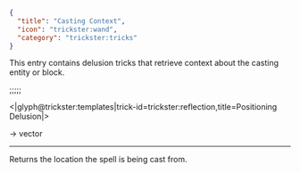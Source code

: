 ```json
{
  "title": "Casting Context",
  "icon": "trickster:wand",
  "category": "trickster:tricks"
}
```

This entry contains delusion tricks that retrieve context about the casting entity or block.

;;;;;

<|glyph@trickster:templates|trick-id=trickster:reflection,title=Positioning Delusion|>

-> vector

---

Returns the location the spell is being cast from.
